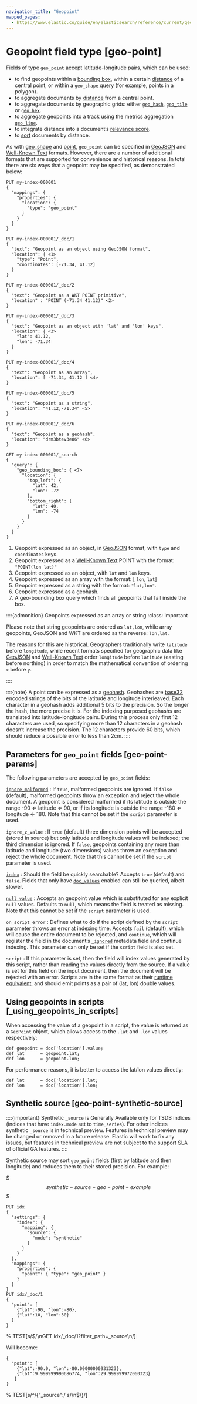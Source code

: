 ```yaml
---
navigation_title: "Geopoint"
mapped_pages:
  - https://www.elastic.co/guide/en/elasticsearch/reference/current/geo-point.html
---
```


# Geopoint field type [geo-point]


Fields of type `geo_point` accept latitude-longitude pairs, which can be used:

* to find geopoints within a [bounding box](/reference/query-languages/query-dsl-geo-bounding-box-query.md), within a certain [distance](/reference/query-languages/query-dsl-geo-distance-query.md) of a central point, or within a [`geo_shape` query](/reference/query-languages/query-dsl-geo-shape-query.md) (for example, points in a polygon).
* to aggregate documents by [distance](/reference/data-analysis/aggregations/search-aggregations-bucket-geodistance-aggregation.md) from a central point.
* to aggregate documents by geographic grids: either [`geo_hash`](/reference/data-analysis/aggregations/search-aggregations-bucket-geohashgrid-aggregation.md), [`geo_tile`](/reference/data-analysis/aggregations/search-aggregations-bucket-geotilegrid-aggregation.md) or [`geo_hex`](/reference/data-analysis/aggregations/search-aggregations-bucket-geohexgrid-aggregation.md).
* to aggregate geopoints into a track using the metrics aggregation [`geo_line`](/reference/data-analysis/aggregations/search-aggregations-metrics-geo-line.md).
* to integrate distance into a document’s [relevance score](/reference/query-languages/query-dsl-function-score-query.md).
* to [sort](/reference/elasticsearch/rest-apis/sort-search-results.md#geo-sorting) documents by distance.

As with [geo_shape](/reference/elasticsearch/mapping-reference/geo-shape.md) and [point](/reference/elasticsearch/mapping-reference/point.md), `geo_point` can be specified in [GeoJSON](http://geojson.org) and [Well-Known Text](https://docs.opengeospatial.org/is/12-063r5/12-063r5.html) formats. However, there are a number of additional formats that are supported for convenience and historical reasons. In total there are six ways that a geopoint may be specified, as demonstrated below:

```console
PUT my-index-000001
{
  "mappings": {
    "properties": {
      "location": {
        "type": "geo_point"
      }
    }
  }
}

PUT my-index-000001/_doc/1
{
  "text": "Geopoint as an object using GeoJSON format",
  "location": { <1>
    "type": "Point",
    "coordinates": [-71.34, 41.12]
  }
}

PUT my-index-000001/_doc/2
{
  "text": "Geopoint as a WKT POINT primitive",
  "location" : "POINT (-71.34 41.12)" <2>
}

PUT my-index-000001/_doc/3
{
  "text": "Geopoint as an object with 'lat' and 'lon' keys",
  "location": { <3>
    "lat": 41.12,
    "lon": -71.34
  }
}

PUT my-index-000001/_doc/4
{
  "text": "Geopoint as an array",
  "location": [ -71.34, 41.12 ] <4>
}

PUT my-index-000001/_doc/5
{
  "text": "Geopoint as a string",
  "location": "41.12,-71.34" <5>
}

PUT my-index-000001/_doc/6
{
  "text": "Geopoint as a geohash",
  "location": "drm3btev3e86" <6>
}

GET my-index-000001/_search
{
  "query": {
    "geo_bounding_box": { <7>
      "location": {
        "top_left": {
          "lat": 42,
          "lon": -72
        },
        "bottom_right": {
          "lat": 40,
          "lon": -74
        }
      }
    }
  }
}
```

1. Geopoint expressed as an object, in [GeoJSON](https://geojson.org/) format, with `type` and `coordinates` keys.
2. Geopoint expressed as a [Well-Known Text](https://docs.opengeospatial.org/is/12-063r5/12-063r5.html) POINT with the format: `"POINT(lon lat)"`
3. Geopoint expressed as an object, with `lat` and `lon` keys.
4. Geopoint expressed as an array with the format: [ `lon`, `lat`]
5. Geopoint expressed as a string with the format: `"lat,lon"`.
6. Geopoint expressed as a geohash.
7. A geo-bounding box query which finds all geopoints that fall inside the box.


::::{admonition} Geopoints expressed as an array or string
:class: important

Please note that string geopoints are ordered as `lat,lon`, while array geopoints, GeoJSON and WKT are ordered as the reverse: `lon,lat`.

The reasons for this are historical. Geographers traditionally write `latitude` before `longitude`, while recent formats specified for geographic data like [GeoJSON](https://geojson.org/) and [Well-Known Text](https://docs.opengeospatial.org/is/12-063r5/12-063r5.html) order `longitude` before `latitude` (easting before northing) in order to match the mathematical convention of ordering `x` before `y`.

::::


::::{note}
A point can be expressed as a [geohash](https://en.wikipedia.org/wiki/Geohash). Geohashes are [base32](https://en.wikipedia.org/wiki/Base32) encoded strings of the bits of the latitude and longitude interleaved. Each character in a geohash adds additional 5 bits to the precision. So the longer the hash, the more precise it is. For the indexing purposed geohashs are translated into latitude-longitude pairs. During this process only first 12 characters are used, so specifying more than 12 characters in a geohash doesn’t increase the precision. The 12 characters provide 60 bits, which should reduce a possible error to less than 2cm.
::::


## Parameters for `geo_point` fields [geo-point-params]

The following parameters are accepted by `geo_point` fields:

[`ignore_malformed`](/reference/elasticsearch/mapping-reference/ignore-malformed.md)
:   If `true`, malformed geopoints are ignored. If `false` (default), malformed geopoints throw an exception and reject the whole document. A geopoint is considered malformed if its latitude is outside the range -90 ⇐ latitude ⇐ 90, or if its longitude is outside the range -180 ⇐ longitude ⇐ 180. Note that this cannot be set if the `script` parameter is used.

`ignore_z_value`
:   If `true` (default) three dimension points will be accepted (stored in source) but only latitude and longitude values will be indexed; the third dimension is ignored. If `false`, geopoints containing any more than latitude and longitude (two dimensions) values throw an exception and reject the whole document. Note that this cannot be set if the `script` parameter is used.

[`index`](/reference/elasticsearch/mapping-reference/mapping-index.md)
:   Should the field be quickly searchable? Accepts `true` (default) and `false`. Fields that only have [`doc_values`](/reference/elasticsearch/mapping-reference/doc-values.md) enabled can still be queried, albeit slower.

[`null_value`](/reference/elasticsearch/mapping-reference/null-value.md)
:   Accepts an geopoint value which is substituted for any explicit `null` values. Defaults to `null`, which means the field is treated as missing. Note that this cannot be set if the `script` parameter is used.

`on_script_error`
:   Defines what to do if the script defined by the `script` parameter throws an error at indexing time. Accepts `fail` (default), which will cause the entire document to be rejected, and `continue`, which will register the field in the document’s [`_ignored`](/reference/elasticsearch/mapping-reference/mapping-ignored-field.md) metadata field and continue indexing. This parameter can only be set if the `script` field is also set.

`script`
:   If this parameter is set, then the field will index values generated by this script, rather than reading the values directly from the source. If a value is set for this field on the input document, then the document will be rejected with an error. Scripts are in the same format as their [runtime equivalent](docs-content://manage-data/data-store/mapping/map-runtime-field.md), and should emit points as a pair of (lat, lon) double values.


## Using geopoints in scripts [_using_geopoints_in_scripts]

When accessing the value of a geopoint in a script, the value is returned as a `GeoPoint` object, which allows access to the `.lat` and `.lon` values respectively:

```painless
def geopoint = doc['location'].value;
def lat      = geopoint.lat;
def lon      = geopoint.lon;
```

For performance reasons, it is better to access the lat/lon values directly:

```painless
def lat      = doc['location'].lat;
def lon      = doc['location'].lon;
```


## Synthetic source [geo-point-synthetic-source]

::::{important}
Synthetic `_source` is Generally Available only for TSDB indices (indices that have `index.mode` set to `time_series`). For other indices synthetic `_source` is in technical preview. Features in technical preview may be changed or removed in a future release. Elastic will work to fix any issues, but features in technical preview are not subject to the support SLA of official GA features.
::::


Synthetic source may sort `geo_point` fields (first by latitude and then longitude) and reduces them to their stored precision. For example:

$$$synthetic-source-geo-point-example$$$

```console
PUT idx
{
  "settings": {
    "index": {
      "mapping": {
        "source": {
          "mode": "synthetic"
        }
      }
    }
  },
  "mappings": {
    "properties": {
      "point": { "type": "geo_point" }
    }
  }
}
PUT idx/_doc/1
{
  "point": [
    {"lat":-90, "lon":-80},
    {"lat":10, "lon":30}
  ]
}
```
%  TEST[s/$/\nGET idx/_doc/1?filter_path=_source\n/]

Will become:

```console-result
{
  "point": [
    {"lat":-90.0, "lon":-80.00000000931323},
    {"lat":9.999999990686774, "lon":29.999999972060323}
   ]
}
```
%  TEST[s/^/{"_source":/ s/\n$/}/]


